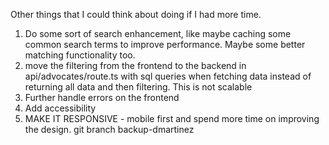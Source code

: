 Other things that I could think about doing if I had more time. 
1. Do some sort of search enhancement, like maybe caching some common search terms to improve performance. Maybe some better matching functionality too.
2. move the filtering from the frontend to the backend in api/advocates/route.ts with sql queries when fetching data instead of returning all data and then filtering. This is not scalable
3. Further handle errors on the frontend
4. Add accessibility
5. MAKE IT RESPONSIVE - mobile first and spend more time on improving the design. git branch backup-dmartinez